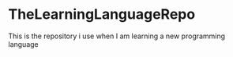 # TheLearningLanguageRepo
This is the repository i use when I am learning a new programming language

